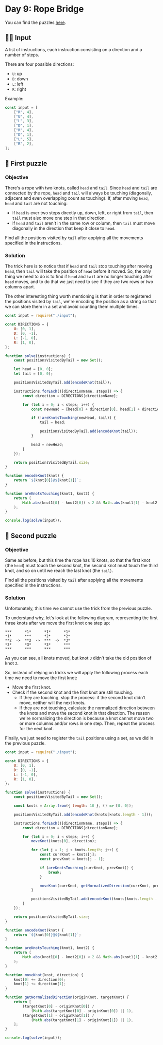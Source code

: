 # Day 9: Rope Bridge

You can find the puzzles [here](https://adventofcode.com/2022/day/9).

## ✍🏼 Input

A list of instructions, each instruction consisting on a direction and a number of steps.

There are four possible directions:

-   `U`: up
-   `D`: down
-   `L`: left
-   `R`: right

Example:

```js
const input = [
    ["R", 4],
    ["U", 4],
    ["L", 3],
    ["D", 1],
    ["R", 4],
    ["D", 1],
    ["L", 5],
    ["R", 2],
];
```

## 🧩 First puzzle

### Objective

There's a rope with two knots, called `head` and `tail`. Since `head` and `tail` are connected by the rope, `head` and `tail` will always be touching (diagonally, adjacent and even overlapping count as touching). If, after moving `head`, `head` and `tail` are not touching:

-   If `head` is ever two steps directly up, down, left, or right from `tail`, then `tail` must also move one step in that direction.
-   If `head` and `tail` aren't in the same row or column, then `tail` must move diagonally in the direction that keep it close to `head`.

Find all the positions visited by `tail` after applying all the movements specified in the instructions.

### Solution

The trick here is to notice that if `head` and `tail` stop touching after moving `head`, then `tail` will take the position of `head` before it moved. So, the only thing we need to do is to find if `head` and `tail` are no longer touching after `head` moves, and to do that we just need to see if they are two rows or two columns apart.

The other interesting thing worth mentioning is that in order to registered the positions visited by `tail`, we're encoding the position as a string so that we can store them in a set and avoid counting them multiple times.

```js
const input = require("./input");

const DIRECTIONS = {
    U: [0, 1],
    D: [0, -1],
    L: [-1, 0],
    R: [1, 0],
};

function solve(instructions) {
    const positionsVisitedByTail = new Set();

    let head = [0, 0];
    let tail = [0, 0];

    positionsVisitedByTail.add(encodeKnot(tail));

    instructions.forEach(([directionName, steps]) => {
        const direction = DIRECTIONS[directionName];

        for (let i = 0; i < steps; i++) {
            const newHead = [head[0] + direction[0], head[1] + direction[1]];

            if (!areKnotsTouching(newHead, tail)) {
                tail = head;

                positionsVisitedByTail.add(encodeKnot(tail));
            }

            head = newHead;
        }
    });

    return positionsVisitedByTail.size;
}

function encodeKnot(knot) {
    return `${knot[0]}@${knot[1]}`;
}

function areKnotsTouching(knot1, knot2) {
    return (
        Math.abs(knot1[0] - knot2[0]) < 2 && Math.abs(knot1[1] - knot2[1]) < 2
    );
}

console.log(solve(input));
```

## 🧩 Second puzzle

### Objective

Same as before, but this time the rope has 10 knots, so that the first knot (the `head`) must touch the second knot, the second knot must touch the third knot, and so on until we reach the last knot (the `tail`).

Find all the positions visited by `tail` after applying all the movements specified in the instructions.

### Solution

Unfortunately, this time we cannot use the trick from the previous puzzle.

To understand why, let's look at the following diagram, representing the first three knots after we move the first knot one step up:

```
***      *1*      *1*      *1*
*1*      ***      *2*      *2*
**2  ->  **2  ->  ***  ->  *3*
*3*      *3*      *3*      ***
***      ***      ***      ***
```

As you can see, all knots moved, but knot `3` didn't take the old position of knot `2`.

So, instead of relying on tricks we will apply the following process each time we need to move the first knot:

-   Move the first knot.
-   Check if the second knot and the first knot are still touching.
    -   If they are touching, stop the process: if the second knot didn't move, neither will the next knots.
    -   If they are not touching, calculate the normalized direction between the knots and move the second knot in that direction. The reason we're normalizing the direction is because a knot cannot move two or more columns and/or rows in one step. Then, repeat the process for the next knot.

Finally, we just need to register the `tail` positions using a set, as we did in the previous puzzle.

```js
const input = require("./input");

const DIRECTIONS = {
    U: [0, 1],
    D: [0, -1],
    L: [-1, 0],
    R: [1, 0],
};

function solve(instructions) {
    const positionsVisitedByTail = new Set();

    const knots = Array.from({ length: 10 }, () => [0, 0]);

    positionsVisitedByTail.add(encodeKnot(knots[knots.length - 1]));

    instructions.forEach(([directionName, steps]) => {
        const direction = DIRECTIONS[directionName];

        for (let i = 0; i < steps; i++) {
            moveKnot(knots[0], direction);

            for (let j = 1; j < knots.length; j++) {
                const currKnot = knots[j];
                const prevKnot = knots[j - 1];

                if (areKnotsTouching(currKnot, prevKnot)) {
                    break;
                }

                moveKnot(currKnot, getNormalizedDirection(currKnot, prevKnot));
            }

            positionsVisitedByTail.add(encodeKnot(knots[knots.length - 1]));
        }
    });

    return positionsVisitedByTail.size;
}

function encodeKnot(knot) {
    return `${knot[0]}@${knot[1]}`;
}

function areKnotsTouching(knot1, knot2) {
    return (
        Math.abs(knot1[0] - knot2[0]) < 2 && Math.abs(knot1[1] - knot2[1]) < 2
    );
}

function moveKnot(knot, direction) {
    knot[0] += direction[0];
    knot[1] += direction[1];
}

function getNormalizedDirection(originKnot, targetKnot) {
    return [
        (targetKnot[0] - originKnot[0]) /
            (Math.abs(targetKnot[0] - originKnot[0]) || 1),
        (targetKnot[1] - originKnot[1]) /
            (Math.abs(targetKnot[1] - originKnot[1]) || 1),
    ];
}

console.log(solve(input));
```
